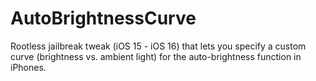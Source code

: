 # AutoBrightnessCurve

Rootless jailbreak tweak (iOS 15 - iOS 16) that lets you specify a custom curve (brightness vs. ambient light) for the auto-brightness function in iPhones.